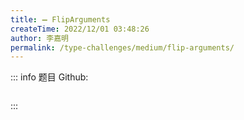 ```yaml
---
title: ➖ FlipArguments
createTime: 2022/12/01 03:48:26
author: 李嘉明
permalink: /type-challenges/medium/flip-arguments/
---
```


::: info 题目
Github: []()

```ts

```

:::
